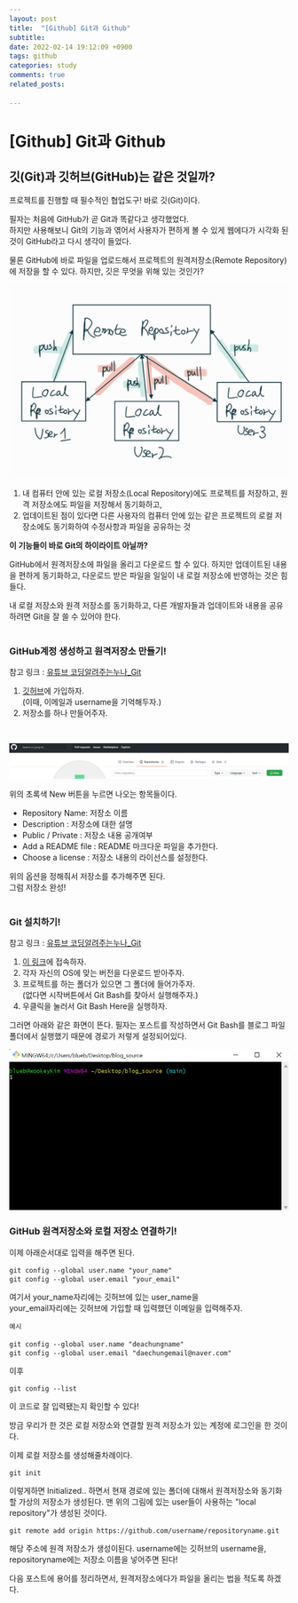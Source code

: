 ```yaml
---
layout: post
title:  "[Github] Git과 Github"
subtitle:
date: 2022-02-14 19:12:09 +0900
tags: github
categories: study
comments: true
related_posts:

---
```


# [Github] Git과 Github<br/>

## 깃(Git)과 깃허브(GitHub)는 같은 것일까?

프로젝트를 진행할 때 필수적인 협업도구! 바로 깃(Git)이다.<br/>

필자는 처음에 GitHub가 곧 Git과 똑같다고 생각했었다.<br/>
하지만 사용해보니 Git의 기능과 엮어서 사용자가 편하게 볼 수 있게 웹에다가 시각화 된 것이 GitHub라고 다시 생각이 들었다.<br/>

물론 GitHub에 바로 파일을 업로드해서 프로젝트의 원격저장소(Remote Repository)에 저장을 할 수 있다. 하지만, 깃은 무엇을 위해 있는 것인가?<br/>

![git의 기능](https://github.com/wookeykim95/wookeykim95.github.io/blob/main/assets/img/study/github/2022-02-14_github_1.jpg?raw=true)

1. 내 컴퓨터 안에 있는 로컬 저장소(Local Repository)에도 프로젝트를 저장하고, 원격 저장소에도 파일을 저장해서 동기화하고,<br/> 
2. 업데이트된 점이 있다면 다른 사용자의 컴퓨터 안에 있는 같은 프로젝트의 로컬 저장소에도 동기화하여 수정사항과 파일을 공유하는 것<br/>

**이 기능들이 바로 Git의 하이라이트 아닐까?**<br/>

GitHub에서 원격저장소에 파일을 올리고 다운로드 할 수 있다. 하지만 업데이트된 내용을 편하게 동기화하고, 다운로드 받은 파일을 일일이 내 로컬 저장소에 반영하는 것은 힘들다.<br/> 

내 로컬 저장소와 원격 저장소를 동기화하고, 다른 개발자들과 업데이트와 내용을 공유하려면 Git을 잘 쓸 수 있어야 한다.<br/>
<br/>

### GitHub계정 생성하고 원격저장소 만들기!<br/>

참고 링크 : [유튜브 코딩알려주는누나_Git](https://www.youtube.com/watch?v=lelVripbt2M&t=183s)

1. [깃허브](https://github.com/)에 가입하자.<br/>
(이때, 이메일과 username을 기억해두자.)
2. 저장소를 하나 만들어주자.
<br/>

![github 저장소 만들기](https://github.com/wookeykim95/wookeykim95.github.io/blob/main/assets/img/study/github/2022-02-14_github_3.jpg?raw=true)
<br/>

위의 초록색 New 버튼을 누르면 나오는 항목들이다.

- Repository Name: 저장소 이름
- Description : 저장소에 대한 설명
- Public / Private : 저장소 내용 공개여부
- Add a README file : README 마크다운 파일을 추가한다.
- Choose a license : 저장소 내용의 라이선스를 설정한다.

위의 옵션을 정해줘서 저장소를 추가해주면 된다.<br/>
그럼 저장소 완성!<br/>
<br/>

### Git 설치하기!<br/>

참고 링크 : [유튜브 코딩알려주는누나_Git](https://www.youtube.com/watch?v=lelVripbt2M&t=298s)

1. [이 링크](https://git-scm.com/downloads)에 접속하자.
2. 각자 자신의 OS에 맞는 버전을 다운로드 받아주자.
3. 프로젝트를 하는 폴더가 있으면 그 폴더에 들어가주자.<br/>
(없다면 시작버튼에서 Git Bash를 찾아서 실행해주자.)
4. 우클릭을 눌러서 Git Bash Here을 실행하자.

그러면 아래와 같은 화면이 뜬다. 필자는 포스트를 작성하면서 Git Bash를 블로그 파일 폴더에서 실행했기 때문에 경로가 저렇게 설정되어있다.<br/>

![git 화면](https://github.com/wookeykim95/wookeykim95.github.io/blob/main/assets/img/study/github/2022-02-14_github_2.jpg?raw=true)


### GitHub 원격저장소와 로컬 저장소 연결하기!<br/>

이제 아래순서대로 입력을 해주면 된다.<br/>
```
git config --global user.name "your_name"
git config --global user.email "your_email"
```

여기서 your_name자리에는 깃허브에 있는 user_name을<br/>
your_email자리에는 깃허브에 가입할 때 입력했던 이메일을 입력해주자.

```
예시

git config --global user.name "deachungname"
git config --global user.email "daechungemail@naver.com"
```
이후
```
git config --list
```
이 코드로 잘 입력됐는지 확인할 수 있다!<br/>

방금 우리가 한 것은 로컬 저장소와 연결할 원격 저장소가 있는 계정에 로그인을 한 것이다.<br/>

이제 로컬 저장소를 생성해줄차례이다.

```
git init
```
이렇게하면 Initialized.. 하면서 현재 경로에 있는 폴더에 대해서 원격저장소와 동기화할 가상의 저장소가 생성된다. 맨 위의 그림에 있는 user들이 사용하는 "local repository"가 생성된 것이다.

```
git remote add origin https://github.com/username/repositoryname.git 
```
해당 주소에 원격 저장소가 생성이된다.
username에는 깃허브의 username을, repositoryname에는 저장소 이름을 넣어주면 된다!

다음 포스트에 용어를 정리하면서, 원격저장소에다가 파일을 올리는 법을 적도록 하겠다.